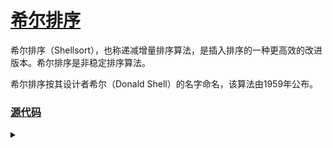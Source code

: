 # [希尔排序](https://zh.wikipedia.org/wiki/%E5%B8%8C%E5%B0%94%E6%8E%92%E5%BA%8F)
希尔排序（Shellsort），也称递减增量排序算法，是插入排序的一种更高效的改进版本。希尔排序是非稳定排序算法。

希尔排序按其设计者希尔（Donald Shell）的名字命名，该算法由1959年公布。

### [源代码](https://github.com/examplehub/C/blob/master/sorts/shell_sort.c)
<details>
<summary></summary>

``` c
void shellSort(int *array, int length) {
    for (int gap = length / 2; gap > 0; gap /= 2) {
        for (int i = gap; i < length; ++i) {
            int key = array[i];
            int j;
            for (j = i - gap; j >= 0 && key < array[j]; j -= gap) {
                array[j + gap] = array[j];
            }
            if (j != i - gap) {
                array[j + gap] = key;
            }
        }
    }
}
```
</details>